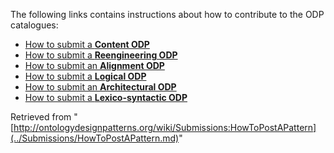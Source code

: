 The following links contains instructions about how to contribute to the ODP catalogues:



* [How to submit a __Content ODP__](../Submissions/ProposeCP.md "Submissions:ProposeCP")
* [How to submit a __Reengineering ODP__](../Submissions/ProposeRP.md "Submissions:ProposeRP")
* [How to submit an __Alignment ODP__](../Submissions/ProposeALP.md "Submissions:ProposeALP")
* [How to submit a __Logical ODP__](../Submissions/ProposeLP.md "Submissions:ProposeLP")
* [How to submit an __Architectural ODP__](../Submissions/ProposeARP.md "Submissions:ProposeARP")
* [How to submit a __Lexico-syntactic ODP__](../Submissions/ProposeLSP.md "Submissions:ProposeLSP")




Retrieved from "[http://ontologydesignpatterns.org/wiki/Submissions:HowToPostAPattern](../Submissions/HowToPostAPattern.md)"